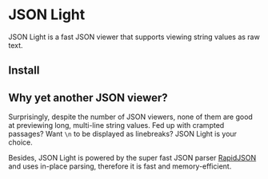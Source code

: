 # JSON Light

JSON Light is a fast JSON viewer that supports viewing string values as raw text.

## Install


## Why yet another JSON viewer?

Surprisingly, despite the number of JSON viewers, none of them are good at previewing long, multi-line string values. Fed up with crampted passages? Want ``\n`` to be displayed as linebreaks? JSON Light is your choice.

Besides, JSON Light is powered by the super fast JSON parser [RapidJSON](https://rapidjson.org/) and uses in-place parsing, therefore it is fast and memory-efficient.